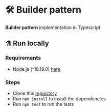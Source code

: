 # 🛠 Builder pattern

**Builder pattern** implementation in Typescript

## ⚗ Run locally

### Requirements

- Node.js (^18.19.0) [here](nodejs.org)

### Steps

- Clone this [repository](https://github.com/YumeT023/builder-pattern-YumeT023)
- Run `npm install` to install the dependencies
- Run `npm test` to run the tests
